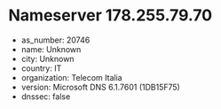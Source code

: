 # Nameserver 178.255.79.70

* as_number: 20746
* name: Unknown
* city: Unknown
* country: IT
* organization: Telecom Italia
* version: Microsoft DNS 6.1.7601 (1DB15F75)
* dnssec: false
